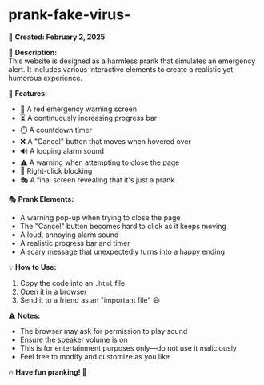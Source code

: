 # prank-fake-virus-
📅 **Created: February 2, 2025**  

🚀 **Description:**  
This website is designed as a harmless prank that simulates an emergency alert. It includes various interactive elements to create a realistic yet humorous experience.  

🔹 **Features:**  
- 🔴 A red emergency warning screen  
- ⏳ A continuously increasing progress bar  
- ⏱️ A countdown timer  
- ❌ A "Cancel" button that moves when hovered over  
- 🔊 A looping alarm sound  
- ⚠️ A warning when attempting to close the page  
- 🚫 Right-click blocking  
- 🎭 A final screen revealing that it's just a prank  

🎭 **Prank Elements:**  
- A warning pop-up when trying to close the page  
- The "Cancel" button becomes hard to click as it keeps moving  
- A loud, annoying alarm sound  
- A realistic progress bar and timer  
- A scary message that unexpectedly turns into a happy ending  

💡 **How to Use:**  
1. Copy the code into an `.html` file  
2. Open it in a browser  
3. Send it to a friend as an "important file" 😄  

⚠️ **Notes:**  
- The browser may ask for permission to play sound  
- Ensure the speaker volume is on  
- This is for entertainment purposes only—do not use it maliciously  
- Feel free to modify and customize as you like  

🔥 **Have fun pranking! 🚀** 
